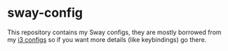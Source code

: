 # sway-config
This repository contains my Sway configs, they are mostly borrowed from my [i3 configs](https://github.com/fusion809/i3-configs) so if you want more details (like keybindings) go there. 
